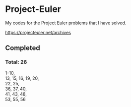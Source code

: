 # Project-Euler

My codes for the Project Euler problems that I have solved.

https://projecteuler.net/archives


## Completed
### Total: 26
1–10,  
13, 15, 16, 19, 20,  
22, 25,  
36, 37, 40,  
41, 43, 48,  
53, 55, 56
